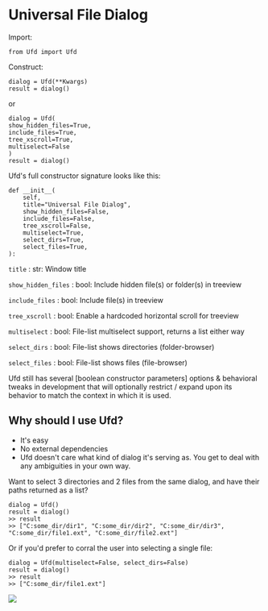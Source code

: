 # Universal File Dialog

Import:

`from Ufd import Ufd`

Construct:
```
dialog = Ufd(**Kwargs)
result = dialog()
```

or

```
dialog = Ufd(
show_hidden_files=True,
include_files=True,
tree_xscroll=True,
multiselect=False
)
result = dialog()
```

Ufd's full constructor signature looks like this:

```
def __init__(
    self,
    title="Universal File Dialog",
    show_hidden_files=False,
    include_files=False,
    tree_xscroll=False,
    multiselect=True,
    select_dirs=True,
    select_files=True,
):
```
`title`             : str: Window title

`show_hidden_files` : bool: Include hidden file(s) or folder(s) in treeview

`include_files`     : bool: Include file(s) in treeview

`tree_xscroll`      : bool: Enable a hardcoded horizontal scroll for treeview 

`multiselect`       : bool: File-list multiselect support, returns a list either way

`select_dirs`       : bool: File-list shows directories (folder-browser)

`select_files`      : bool: File-list shows files (file-browser)

Ufd still has several [boolean constructor parameters] options & behavioral tweaks in development that will optionally restrict / expand upon its behavior to match the context in which it is used. 

## Why should I use Ufd?
- It's easy
- No external dependencies
- Ufd doesn't care what kind of dialog it's serving as. You get to deal with any ambiguities in your own way. 

Want to select 3 directories and 2 files from the same dialog, and have their paths returned as a list? 

```
dialog = Ufd()
result = dialog()
>> result
>> ["C:some_dir/dir1", "C:some_dir/dir2", "C:some_dir/dir3", "C:some_dir/file1.ext", "C:some_dir/file2.ext"]
```

Or if you'd prefer to corral the user into selecting a single file:

```
dialog = Ufd(multiselect=False, select_dirs=False)
result = dialog()
>> result
>> ["C:some_dir/file1.ext"]
```


![](https://i.imgur.com/W6G068f.png)
